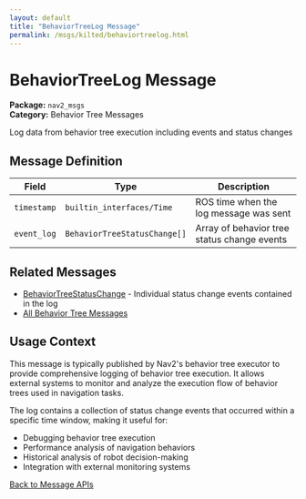 ```yaml
---
layout: default
title: "BehaviorTreeLog Message"
permalink: /msgs/kilted/behaviortreelog.html
---
```


# BehaviorTreeLog Message

**Package:** `nav2_msgs`  
**Category:** Behavior Tree Messages

Log data from behavior tree execution including events and status changes

## Message Definition

| Field | Type | Description |
|-------|------|-------------|
| `timestamp` | `builtin_interfaces/Time` | ROS time when the log message was sent |
| `event_log` | `BehaviorTreeStatusChange[]` | Array of behavior tree status change events |

## Related Messages

- [BehaviorTreeStatusChange](/msgs/kilted/behaviortreestatuschange.html) - Individual status change events contained in the log
- [All Behavior Tree Messages](/msgs/kilted/index.html#behavior-tree-messages)

## Usage Context

This message is typically published by Nav2's behavior tree executor to provide comprehensive logging of behavior tree execution. It allows external systems to monitor and analyze the execution flow of behavior trees used in navigation tasks.

The log contains a collection of status change events that occurred within a specific time window, making it useful for:
- Debugging behavior tree execution
- Performance analysis of navigation behaviors
- Historical analysis of robot decision-making
- Integration with external monitoring systems

[Back to Message APIs](/msgs/kilted/)
